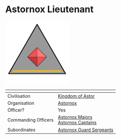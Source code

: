 # Astornox Lieutenant

<img src="../../../../../../images/ranks/astornox-4-lieutenant.png" height="200" />

| []() | |
| --- | --- |
| Civilisation | [Kingdom of Astor](../../../README.md) |
| Organisation | [Astornox](../astornox.md) |
| Officer? | Yes |
| Commanding Officers | [Astornox Majors](6-major.md)<br />[Astornox Captains](5-captain.md) |
| Subordinates | [Astornox Guard Sergeants](3-guard-sergeant.md) |
